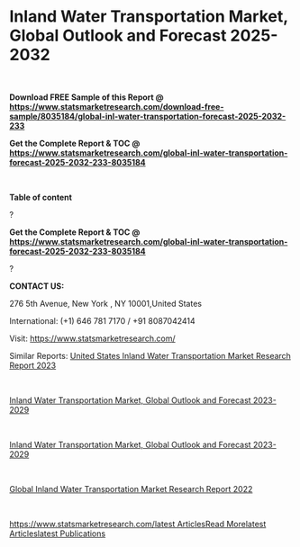 <h1>Inland Water Transportation Market, Global Outlook and Forecast 2025-2032</h1><br/><p><strong>Download FREE Sample of this Report @ <a href="https://www.statsmarketresearch.com/download-free-sample/8035184/global-inl-water-transportation-forecast-2025-2032-233">https://www.statsmarketresearch.com/download-free-sample/8035184/global-inl-water-transportation-forecast-2025-2032-233</a></strong></p>
 
 
 
 <div><b>Get the Complete Report & TOC @ <a href="https://www.statsmarketresearch.com/global-inl-water-transportation-forecast-2025-2032-233-8035184">https://www.statsmarketresearch.com/global-inl-water-transportation-forecast-2025-2032-233-8035184</a></b></div>
 
 
 
 <p><br />
 
 <b>Table of content</b></p>
 
 
 
 <p>? </p>
 
 
 
 <div><b>Get the Complete Report & TOC @ <a href="https://www.statsmarketresearch.com/global-inl-water-transportation-forecast-2025-2032-233-8035184">https://www.statsmarketresearch.com/global-inl-water-transportation-forecast-2025-2032-233-8035184</a></b></div>
 
 
 
 <p>? </p>
 
 
 
 <p><b>CONTACT US:</b><br />
 
 276 5th Avenue, New York , NY 10001,United States<br />
 
 International: (+1) 646 781 7170 / +91 8087042414<br />
 
 Visit: <a href="https://www.statsmarketresearch.com/">https://www.statsmarketresearch.com/</a><br />
 
 Similar Reports: <a href="https://www.statsmarketresearch.com/global-inl-water-transportation-forecast-2025-2032-233-8035184">United States Inland Water Transportation Market Research Report 2023</a><br />
 
 <br />
 
 <a href="https://www.statsmarketresearch.com/global-inl-water-transportation-forecast-2025-2032-233-8035184">Inland Water Transportation Market, Global Outlook and Forecast 2023-2029</a><br />
 
 <br />
 
 <a href="https://www.statsmarketresearch.com/global-inl-water-transportation-forecast-2025-2032-233-8035184">Inland Water Transportation Market, Global Outlook and Forecast 2023-2029</a><br />
 
 <br />
 
 <a href="https://www.statsmarketresearch.com/global-inl-water-transportation-forecast-2025-2032-233-8035184">Global Inland Water Transportation Market Research Report 2022</a><br />
 
 <br />
 
 <a href="https://gyeongbokgung.com">https://www.statsmarketresearch.com/</a><a href="https://hallyeomaritime.com">latest Articles</a><a href="https://jingwansa.com">Read More</a><a href="https://nguoiviet.jp/">latest Articles</a><a href="https://www.intelmarketresearch.com/">latest Publications</a></p>